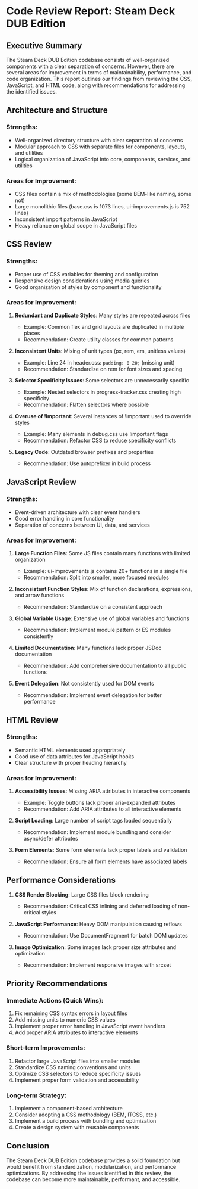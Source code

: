 # Code Review Report: Steam Deck DUB Edition

## Executive Summary

The Steam Deck DUB Edition codebase consists of well-organized components with a clear separation of concerns. However, there are several areas for improvement in terms of maintainability, performance, and code organization. This report outlines our findings from reviewing the CSS, JavaScript, and HTML code, along with recommendations for addressing the identified issues.

## Architecture and Structure

### Strengths:
- Well-organized directory structure with clear separation of concerns
- Modular approach to CSS with separate files for components, layouts, and utilities
- Logical organization of JavaScript into core, components, services, and utilities

### Areas for Improvement:
- CSS files contain a mix of methodologies (some BEM-like naming, some not)
- Large monolithic files (base.css is 1073 lines, ui-improvements.js is 752 lines)
- Inconsistent import patterns in JavaScript
- Heavy reliance on global scope in JavaScript files

## CSS Review

### Strengths:
- Proper use of CSS variables for theming and configuration
- Responsive design considerations using media queries
- Good organization of styles by component and functionality

### Areas for Improvement:
1. **Redundant and Duplicate Styles**: Many styles are repeated across files
   - Example: Common flex and grid layouts are duplicated in multiple places
   - Recommendation: Create utility classes for common patterns

2. **Inconsistent Units**: Mixing of unit types (px, rem, em, unitless values)
   - Example: Line 24 in header.css: `padding: 0 20;` (missing unit)
   - Recommendation: Standardize on rem for font sizes and spacing

3. **Selector Specificity Issues**: Some selectors are unnecessarily specific
   - Example: Nested selectors in progress-tracker.css creating high specificity
   - Recommendation: Flatten selectors where possible

4. **Overuse of !important**: Several instances of !important used to override styles
   - Example: Many elements in debug.css use !important flags
   - Recommendation: Refactor CSS to reduce specificity conflicts

5. **Legacy Code**: Outdated browser prefixes and properties
   - Recommendation: Use autoprefixer in build process

## JavaScript Review

### Strengths:
- Event-driven architecture with clear event handlers
- Good error handling in core functionality
- Separation of concerns between UI, data, and services

### Areas for Improvement:
1. **Large Function Files**: Some JS files contain many functions with limited organization
   - Example: ui-improvements.js contains 20+ functions in a single file
   - Recommendation: Split into smaller, more focused modules

2. **Inconsistent Function Styles**: Mix of function declarations, expressions, and arrow functions
   - Recommendation: Standardize on a consistent approach

3. **Global Variable Usage**: Extensive use of global variables and functions
   - Recommendation: Implement module pattern or ES modules consistently

4. **Limited Documentation**: Many functions lack proper JSDoc documentation
   - Recommendation: Add comprehensive documentation to all public functions

5. **Event Delegation**: Not consistently used for DOM events
   - Recommendation: Implement event delegation for better performance

## HTML Review

### Strengths:
- Semantic HTML elements used appropriately
- Good use of data attributes for JavaScript hooks
- Clear structure with proper heading hierarchy

### Areas for Improvement:
1. **Accessibility Issues**: Missing ARIA attributes in interactive components
   - Example: Toggle buttons lack proper aria-expanded attributes
   - Recommendation: Add ARIA attributes to all interactive elements

2. **Script Loading**: Large number of script tags loaded sequentially
   - Recommendation: Implement module bundling and consider async/defer attributes

3. **Form Elements**: Some form elements lack proper labels and validation
   - Recommendation: Ensure all form elements have associated labels

## Performance Considerations

1. **CSS Render Blocking**: Large CSS files block rendering
   - Recommendation: Critical CSS inlining and deferred loading of non-critical styles

2. **JavaScript Performance**: Heavy DOM manipulation causing reflows
   - Recommendation: Use DocumentFragment for batch DOM updates

3. **Image Optimization**: Some images lack proper size attributes and optimization
   - Recommendation: Implement responsive images with srcset

## Priority Recommendations

### Immediate Actions (Quick Wins):
1. Fix remaining CSS syntax errors in layout files
2. Add missing units to numeric CSS values
3. Implement proper error handling in JavaScript event handlers
4. Add proper ARIA attributes to interactive elements

### Short-term Improvements:
1. Refactor large JavaScript files into smaller modules
2. Standardize CSS naming conventions and units
3. Optimize CSS selectors to reduce specificity issues
4. Implement proper form validation and accessibility

### Long-term Strategy:
1. Implement a component-based architecture
2. Consider adopting a CSS methodology (BEM, ITCSS, etc.)
3. Implement a build process with bundling and optimization
4. Create a design system with reusable components

## Conclusion

The Steam Deck DUB Edition codebase provides a solid foundation but would benefit from standardization, modularization, and performance optimizations. By addressing the issues identified in this review, the codebase can become more maintainable, performant, and accessible. 